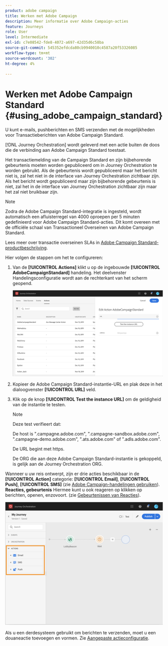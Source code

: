 ```yaml
---
product: adobe campaign
title: Werken met Adobe Campaign
description: Meer informatie over Adobe Campaign-acties
feature: Journeys
role: User
level: Intermediate
exl-id: c7e08542-fde8-4072-a697-42d35d6c58ba
source-git-commit: 545352efdcda80cb9940010c4587a20f53326085
workflow-type: tm+mt
source-wordcount: '302'
ht-degree: 4%

---
```


# Werken met Adobe Campaign Standard {#using_adobe_campaign_standard}

U kunt e-mails, pushberichten en SMS verzenden met de mogelijkheden voor Transactieberichten van Adobe Campaign Standard.

[!DNL Journey Orchestration] wordt geleverd met een actie buiten de doos die de verbinding aan Adobe Campaign Standard toestaat.

Het transactiemelding van de Campaign Standard en zijn bijbehorende gebeurtenis moeten worden gepubliceerd om in Journey Orchestration te worden gebruikt. Als de gebeurtenis wordt gepubliceerd maar het bericht niet is, zal het niet in de interface van Journey Orchestration zichtbaar zijn. Als het bericht wordt gepubliceerd maar zijn bijbehorende gebeurtenis is niet, zal het in de interface van Journey Orchestration zichtbaar zijn maar het zal niet bruikbaar zijn.

>[!NOTE]
>
>Zodra de Adobe Campaign Standard-integratie is ingesteld, wordt automatisch een afluisterregel van 4000 oproepen per 5 minuten gedefinieerd voor Adobe Campaign Standard-acties. Dit komt overeen met de officiële schaal van Transactioneel Overseinen van Adobe Campaign Standard.
>
>Lees meer over transactie overseinen SLAs in [Adobe Campaign Standard-productbeschrijving](https://helpx.adobe.com/nl/legal/product-descriptions/campaign-standard.html).

Hier volgen de stappen om het te configureren:

1. Van de **[!UICONTROL Actions]** klikt u op de ingebouwde **[!UICONTROL AdobeCampaignStandard]** handeling. Het deelvenster Handelingsconfiguratie wordt aan de rechterkant van het scherm geopend.

   ![](../assets/actioncampaign.png)

1. Kopieer de Adobe Campaign Standard-instantie-URL en plak deze in het dialoogvenster **[!UICONTROL URL]** veld.

1. Klik op de knop **[!UICONTROL Test the instance URL]** om de geldigheid van de instantie te testen.

   >[!NOTE]
   >
   >Deze test verifieert dat:
   >
   >De host is &quot;.campagne.adobe.com&quot;, &quot;.campagne-sandbox.adobe.com&quot;, &quot;.campagne-demo.adobe.com&quot;, &quot;.ats.adobe.com&quot; of &quot;.adls.adobe.com&quot;.
   >
   >De URL begint met https.
   >
   >De ORG die aan deze Adobe Campaign Standard-instantie is gekoppeld, is gelijk aan de Journey Orchestration ORG.

Wanneer u uw reis ontwerpt, zijn er drie acties beschikbaar in de **[!UICONTROL Action]** categorie: **[!UICONTROL Email]**, **[!UICONTROL Push]**, **[!UICONTROL SMS]** (zie [Adobe Campaign-handelingen gebruiken](../building-journeys/using-adobe-campaign-actions.md)). **Reacties, gebeurtenis** Hiermee kunt u ook reageren op klikken op berichten, openen, enzovoort. (zie [Gebeurtenissen van Reacties](../building-journeys/reaction-events.md)).

![](../assets/journey58.png)

Als u een derdesysteem gebruikt om berichten te verzenden, moet u een douaneactie toevoegen en vormen. Zie [Aangepaste actieconfiguratie](../action/about-custom-action-configuration.md).

